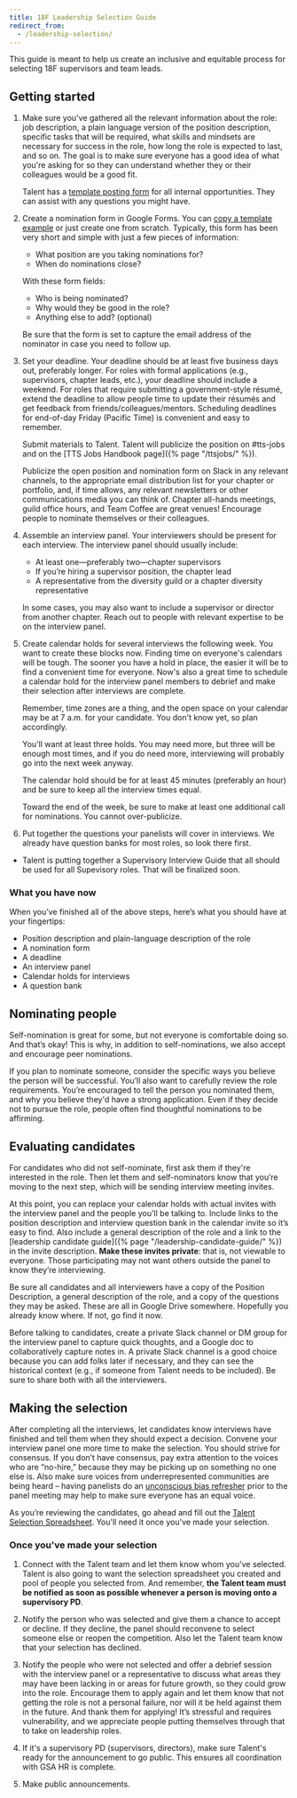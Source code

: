 ```yaml
---
title: 18F Leadership Selection Guide
redirect_from:
  - /leadership-selection/
---
```


This guide is meant to help us create an inclusive and equitable process for
selecting 18F supervisors and team leads.

## Getting started

1. Make sure you've gathered all the relevant information about the role: job
   description, a plain language version of the position description, specific
   tasks that will be required, what skills and mindsets are necessary for
   success in the role, how long the role is expected to last, and so on. The
   goal is to make sure everyone has a good idea of what you're asking for so
   they can understand whether they or their colleagues would be a good fit.

   Talent has a
   [template posting form](https://docs.google.com/document/d/1YIliZcF8dhqs4GzBAKYj5niqdgcN4tggTTDl3zeIOO8/edit)
   for all internal opportunities. They can assist with any questions you might
   have.

2. Create a nomination form in Google Forms. You can
   [copy a template example](https://docs.google.com/forms/d/e/1FAIpQLSe69wRKtbqqG1sxilpfTN7MVSZU5JOOP_rT_AVmMOfBpAy74A/viewform)
   or just create one from scratch. Typically, this form has been very short and
   simple with just a few pieces of information:

   - What position are you taking nominations for?
   - When do nominations close?

   With these form fields:

   - Who is being nominated?
   - Why would they be good in the role?
   - Anything else to add? (optional)

   Be sure that the form is set to capture the email address of the nominator in
   case you need to follow up.

3. Set your deadline. Your deadline should be at least five business days out,
   preferably longer. For roles with formal applications (e.g., supervisors,
   chapter leads, etc.), your deadline should include a weekend. For roles that
   require submitting a government-style résumé, extend the deadline to allow
   people time to update their résumés and get feedback from
   friends/colleagues/mentors. Scheduling deadlines for end-of-day Friday
   (Pacific Time) is convenient and easy to remember.

   Submit materials to Talent. Talent will publicize the position on #tts-jobs
   and on the [TTS Jobs Handbook page]({% page "/ttsjobs/" %}).

   Publicize the open position and nomination form on Slack in any relevant
   channels, to the appropriate email distribution list for your chapter or
   portfolio, and, if time allows, any relevant newsletters or other
   communications media you can think of. Chapter all-hands meetings, guild
   office hours, and Team Coffee are great venues! Encourage people to nominate
   themselves or their colleagues.

4. Assemble an interview panel. Your interviewers should be present for each
   interview. The interview panel should usually include:

   - At least one—preferably two—chapter supervisors
   - If you’re hiring a supervisor position, the chapter lead
   - A representative from the diversity guild or a chapter diversity
     representative

   In some cases, you may also want to include a supervisor or director from
   another chapter. Reach out to people with relevant expertise to be on the
   interview panel.

5. Create calendar holds for several interviews the following week. You want to
   create these blocks now. Finding time on everyone's calendars will be tough.
   The sooner you have a hold in place, the easier it will be to find a
   convenient time for everyone. Now's also a great time to schedule a calendar
   hold for the interview panel members to debrief and make their selection
   after interviews are complete.

   Remember, time zones are a thing, and the open space on your calendar may be
   at 7 a.m. for your candidate. You don't know yet, so plan accordingly.

   You'll want at least three holds. You may need more, but three will be enough
   most times, and if you do need more, interviewing will probably go into the
   next week anyway.

   The calendar hold should be for at least 45 minutes (preferably an hour) and
   be sure to keep all the interview times equal.

   Toward the end of the week, be sure to make at least one additional call for
   nominations. You cannot over-publicize.

6. Put together the questions your panelists will cover in interviews. We
   already have question banks for most roles, so look there first.

- Talent is putting together a Supervisory Interview Guide that all should be
  used for all Supevisory roles. That will be finalized soon.

### What you have now

When you’ve finished all of the above steps, here’s what you should have at your
fingertips:

- Position description and plain-language description of the role
- A nomination form
- A deadline
- An interview panel
- Calendar holds for interviews
- A question bank

## Nominating people

Self-nomination is great for some, but not everyone is comfortable doing so. And
that’s okay! This is why, in addition to self-nominations, we also accept and
encourage peer nominations.

If you plan to nominate someone, consider the specific ways you believe the
person will be successful. You’ll also want to carefully review the role
requirements. You’re encouraged to tell the person you nominated them, and why
you believe they'd have a strong application. Even if they decide not to pursue
the role, people often find thoughtful nominations to be affirming.

## Evaluating candidates

For candidates who did not self-nominate, first ask them if they're interested
in the role. Then let them and self-nominators know that you’re moving to the
next step, which will be sending interview meeting invites.

At this point, you can replace your calendar holds with actual invites with the
interview panel and the people you'll be talking to. Include links to the
position description and interview question bank in the calendar invite so it’s
easy to find. Also include a general description of the role and a link to the
[leadership candidate guide]({% page "/leadership-candidate-guide/" %}) in the
invite description. **Make these invites private**: that is, not viewable to
everyone. Those participating may not want others outside the panel to know
they’re interviewing.

Be sure all candidates and all interviewers have a copy of the Position
Description, a general description of the role, and a copy of the questions they
may be asked. These are all in Google Drive somewhere. Hopefully you already
know where. If not, go find it now.

Before talking to candidates, create a private Slack channel or DM group for the
interview panel to capture quick thoughts, and a Google doc to collaboratively
capture notes in. A private Slack channel is a good choice because you can add
folks later if necessary, and they can see the historical context (e.g., if
someone from Talent needs to be included). Be sure to share both with all the
interviewers.

## Making the selection

After completing all the interviews, let candidates know interviews have
finished and tell them when they should expect a decision. Convene your
interview panel one more time to make the selection. You should strive for
consensus. If you don’t have consensus, pay extra attention to the voices who
are “no-hire,” because they may be picking up on something no one else is. Also
make sure voices from underrepresented communities are being heard – having
panelists do an
[unconscious bias refresher](https://diversity.ucsf.edu/resources/unconscious-bias)
prior to the panel meeting may help to make sure everyone has an equal voice.

As you’re reviewing the candidates, go ahead and fill out the
[Talent Selection Spreadsheet](https://docs.google.com/spreadsheets/d/1EN3iLUmmDQ4iX5k-AsDsUPUd_igrEy3BEtlIs5KM59w/edit#gid=0).
You'll need it once you've made your selection.

### Once you've made your selection

1. Connect with the Talent team and let them know whom you've selected. Talent
   is also going to want the selection spreadsheet you created and pool of
   people you selected from. And remember, **the Talent team must be notified as
   soon as possible whenever a person is moving onto a supervisory PD**.

2. Notify the person who was selected and give them a chance to accept or
   decline. If they decline, the panel should reconvene to select someone else
   or reopen the competition. Also let the Talent team know that your selection
   has declined.

3. Notify the people who were not selected and offer a debrief session with the
   interview panel or a representative to discuss what areas they may have been
   lacking in or areas for future growth, so they could grow into the role.
   Encourage them to apply again and let them know that not getting the role is
   not a personal failure, nor will it be held against them in the future. And
   thank them for applying! It’s stressful and requires vulnerability, and we
   appreciate people putting themselves through that to take on leadership
   roles.

4. If it's a supervisory PD (supervisors, directors), make sure Talent's ready
   for the announcement to go public. This ensures all coordination with GSA HR
   is complete.

5. Make public announcements.
